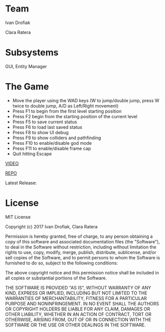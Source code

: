 # Team
Ivan Drofiak 

Clara Ratera

# Subsystems
GUI, Entity Manager

# The Game

- Move the player using the WAD keys (W to jump/double jump, press W twice to double jump, A/D as Left/Right movement)
- Press F1 to begin from the first level starting position
- Press F2 begin from the starting position of the current level
- Press F5 to save current status
- Press F6 to load last saved status
- Press F8 to show UI debug
- Press F9 to show colliders and pathfinding
- Press F10 to enable/disable god mode
- Press F11 to enable/disable frame cap
- Quit hitting Escape 

[VIDEO](https://youtu.be/Wc1BQ4BfsB8)

[REPO](https://github.com/RustikTie/Pumpkin-Knight)

Latest Release: 

# License

MIT License

Copyright (c) 2017 Ivan Drofiak, Clara Ratera

Permission is hereby granted, free of charge, to any person obtaining a copy
of this software and associated documentation files (the "Software"), to deal
in the Software without restriction, including without limitation the rights
to use, copy, modify, merge, publish, distribute, sublicense, and/or sell
copies of the Software, and to permit persons to whom the Software is
furnished to do so, subject to the following conditions:

The above copyright notice and this permission notice shall be included in all
copies or substantial portions of the Software.

THE SOFTWARE IS PROVIDED "AS IS", WITHOUT WARRANTY OF ANY KIND, EXPRESS OR
IMPLIED, INCLUDING BUT NOT LIMITED TO THE WARRANTIES OF MERCHANTABILITY,
FITNESS FOR A PARTICULAR PURPOSE AND NONINFRINGEMENT. IN NO EVENT SHALL THE
AUTHORS OR COPYRIGHT HOLDERS BE LIABLE FOR ANY CLAIM, DAMAGES OR OTHER
LIABILITY, WHETHER IN AN ACTION OF CONTRACT, TORT OR OTHERWISE, ARISING FROM,
OUT OF OR IN CONNECTION WITH THE SOFTWARE OR THE USE OR OTHER DEALINGS IN THE
SOFTWARE.


